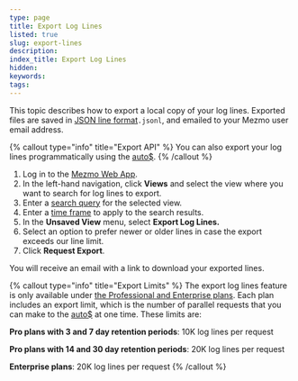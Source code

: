 ```yaml
---
type: page
title: Export Log Lines
listed: true
slug: export-lines
description: 
index_title: Export Log Lines
hidden: 
keywords: 
tags: 
---
```


This topic describes how to export a local copy of your log lines. Exported files are saved in [JSON line format](http://jsonlines.org/)`.jsonl`, and emailed to your Mezmo user email address. 

{% callout type="info" title="Export API" %}
You can also export your log lines programmatically using the [auto$](/2.5/export-api/ref).
{% /callout %}

1. Log in to the [Mezmo Web App](https://app.mezmo.com). 
2. In the left-hand navigation, click **Views** and select the view where you want to search for log lines to export. 
3. Enter a [search query](/docs/search) for the selected view. 
4. Enter a [time frame](/docs/time) to apply to the search results.
5. In the **Unsaved View** menu, select **Export Log Lines.**
6. Select an option to prefer newer or older lines in case the export exceeds our line limit.
7. Click **Request Export**. 

You will receive an email with a link to download your exported lines.

{% callout type="info" title="Export Limits" %}
The export log lines feature is only available under [the Professional and Enterprise plans](https://www.mezmo.com/pricing). Each plan includes an export limit, which is the number of parallel requests that you can make to the [auto$](/2.5/export-api/ref) at one time. These limits are:

**Pro plans with 3 and 7 day retention periods**: 10K log lines per request

**Pro plans with 14 and 30 day retention periods**: 20K log lines per request

**Enterprise plans**: 20K log lines per request
{% /callout %}
